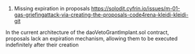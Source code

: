 1. Missing expiration in proposals
   https://solodit.cyfrin.io/issues/m-01-gas-griefingattack-via-creating-the-proposals-code4rena-kleidi-kleidi-git

In the current architecture of the daoVetoGrantImplant.sol contract, proposals lack an expiration mechanism, allowing them to be executed indefinitely after their creation
